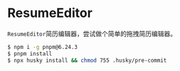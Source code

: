 # ResumeEditor
`ResumeEditor`简历编辑器，尝试做个简单的拖拽简历编辑器。


```bash
$ npm i -g pnpm@6.24.3
$ pnpm install
$ npx husky install && chmod 755 .husky/pre-commit
```